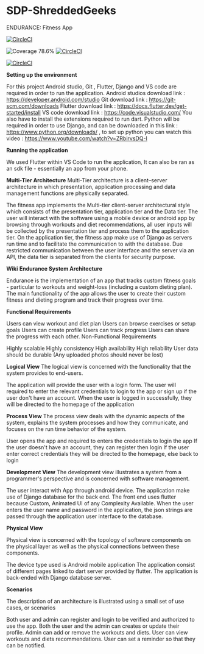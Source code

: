 # SDP-ShreddedGeeks
ENDURANCE: Fitness App

[![CircleCI](https://dl.circleci.com/status-badge/img/gh/SalmaanSuli/Endurance/tree/sprint3branch.svg?style=svg)](https://dl.circleci.com/status-badge/redirect/gh/SalmaanSuli/Endurance/tree/sprint3branch)

![Coverage 78.6%](https://img.shields.io/endpoint?url=https://raw.githubusercontent.com/cicirello/jacoco-badge-generator/main/tests/80.json) [![CircleCI](https://dl.circleci.com/status-badge/img/gh/SalmaanSuli/Endurance/tree/sprint3branch.svg?style=shield)](https://dl.circleci.com/status-badge/redirect/gh/SalmaanSuli/Endurance/tree/sprint3branch)

[![CircleCI](https://dl.circleci.com/insights-snapshot/gh/SalmaanSuli/Endurance/main/workflow/badge.svg?window=24h)](https://app.circleci.com/insights/github/SalmaanSuli/Endurance/workflows/workflow/overview?branch=main&reporting-window=last-24-hours&insights-snapshot=true)

**Setting up the environment**

For this project Android studio, Git , Flutter, Django and VS code are required in order to run the application.
Android studios download link : https://developer.android.com/studio
Git download link : https://git-scm.com/downloads
Flutter download link : https://docs.flutter.dev/get-started/install
VS code download link : https://code.visualstudio.com/
You also have to install the extensions required to run dart.
Python will be required in order to use Django, and can be downloaded in this link : https://www.python.org/downloads/ , to set up python you can watch this video : https://www.youtube.com/watch?v=ZRbirvsDQ-I

**Running the application**

We used Flutter within VS Code to run the application, It can also be ran as an sdk file - essentially an app from your phone.

**Multi-Tier Architecture**
Multi-Tier architecture is a client–server architecture in which presentation, application processing and data management functions are physically separated.

The fitness app implements the Multi-tier client-server architectural style which consists of the presentation tier, application tier and the Data tier.
The user will interact with the software using a mobile device or android app by browsing through workouts and diet recommendations, all user inputs will be collected by the presentation tier and process them to the application tier.
On the application tier, the fitness app make use of Django as servers run time and to facilitate the communication to with the database.
Due restricted communication between the user interface and the server via an API, the data tier is separated from the clients for security purpose.

**Wiki**
**Endurance System Architecture**


Endurance is the implementation of an app that tracks custom fitness goals - particular to workouts and weight-loss (including a custom dieting plan). The main functionality of the app allows the user to create their custom fitness and dieting program and track their progress over time.

**Functional Requirements**

Users can view workout and diet plan
Users can browse exercises or setup goals
Users can create profile
Users can track progress
Users can share the progress with each other.
Non-Functional Requirements

Highly scalable
Highly consistency
High availability
High reliability
User data should be durable (Any uploaded photos should never be lost)


**Logical View**
The logical view is concerned with the functionality that the system provides to end-users.

The application will provide the user with a login form.
The user will required to enter the relevant credentials to login to the app or sign up if the user don't have an account.
When the user is logged in successfully, they will be directed to the homepage of the application

**Process View**
The process view deals with the dynamic aspects of the system, explains the system processes and how they communicate, and focuses on the run time behavior of the system.

User opens the app and required to enters the credentials to login the app
If the user doesn't have an account, they can register then login
If the user enter correct credentials they will be directed to the homepage, else back to login 

**Development View**
The development view illustrates a system from a programmer's perspective and is concerned with software management.

The user interact with App through android device.
The application make use of Django database for the back end.
The front end uses flutter because Custom, Animated UI of any Complexity Available.
When the user enters the user name and password in the application, the json strings are passed through the application user interface to the database.

**Physical View**

Physical view is concerned with the topology of software components on the physical layer as well as the physical connections between these components.

The device type used is Android mobile application
The application consist of different pages linked to dart server provided by flutter.
The application is back-ended with Django database server.

**Scenarios**

The description of an architecture is illustrated using a small set of use cases, or scenarios

Both user and admin can register and login to be verified and authorized to use the app.
Both  the user and the admin can creates or update their profile.
Admin can add or remove the workouts and diets.
User can view workouts and diets recommendations.
User can set a reminder so that they can be notified.
